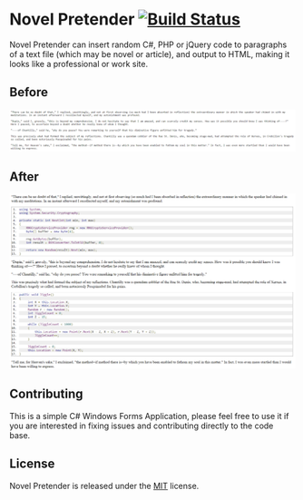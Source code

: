 # Novel Pretender [![Build Status](https://travis-ci.org/Jasonnor/NovelPretender.svg?branch=master)](https://travis-ci.org/Jasonnor/NovelPretender)

Novel Pretender can insert random C#, PHP or jQuery code to paragraphs of a text file (which may be novel or article), and output to HTML, making it looks like a professional or work site.

## Before

![Before](/Example/Before.png)

## After

![After](/Example/After.png)

## Contributing

This is a simple C# Windows Forms Application, please feel free to use it if you are interested in fixing issues and contributing directly to the code base.

## License

Novel Pretender is released under the [MIT](LICENSE.txt) license.
